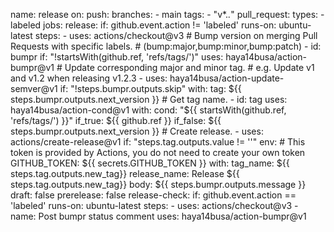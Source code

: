 name: release
on:
  push:
    branches:
      - main
    tags:
      - "v*.*.*"
  pull_request:
    types:
      - labeled
jobs:
  release:
    if: github.event.action != 'labeled'
    runs-on: ubuntu-latest
    steps:
      - uses: actions/checkout@v3
      # Bump version on merging Pull Requests with specific labels.
      # (bump:major,bump:minor,bump:patch)
      - id: bumpr
        if: "!startsWith(github.ref, 'refs/tags/')"
        uses: haya14busa/action-bumpr@v1
      # Update corresponding major and minor tag.
      # e.g. Update v1 and v1.2 when releasing v1.2.3
      - uses: haya14busa/action-update-semver@v1
        if: "!steps.bumpr.outputs.skip"
        with:
          tag: ${{ steps.bumpr.outputs.next_version }}
      # Get tag name.
      - id: tag
        uses: haya14busa/action-cond@v1
        with:
          cond: "${{ startsWith(github.ref, 'refs/tags/') }}"
          if_true: ${{ github.ref }}
          if_false: ${{ steps.bumpr.outputs.next_version }}
      # Create release.
      - uses: actions/create-release@v1
        if: "steps.tag.outputs.value != ''"
        env:
          # This token is provided by Actions, you do not need to create your own token
          GITHUB_TOKEN: ${{ secrets.GITHUB_TOKEN }}
        with:
          tag_name: ${{ steps.tag.outputs.new_tag}}
          release_name: Release ${{ steps.tag.outputs.new_tag}}
          body: ${{ steps.bumpr.outputs.message }}
          draft: false
          prerelease: false
  release-check:
    if: github.event.action == 'labeled'
    runs-on: ubuntu-latest
    steps:
      - uses: actions/checkout@v3
      - name: Post bumpr status comment
        uses: haya14busa/action-bumpr@v1
